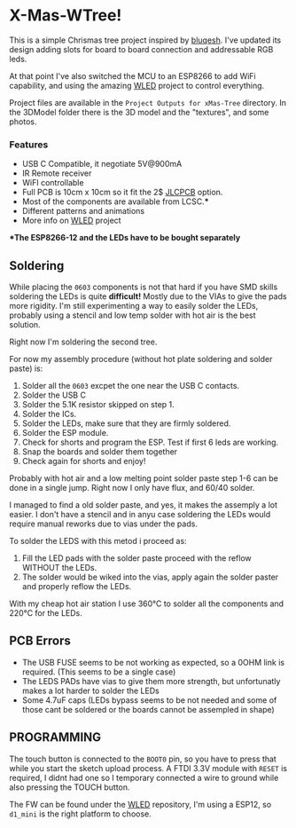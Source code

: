 #  X-Mas-WTree!

This is a simple Chrismas tree project inspired by [bluqesh](https://www.instructables.com/PCB-Christms-Tree/). I've updated its design adding slots for board to board connection and addressable RGB leds.

At that point I've also switched the MCU to an ESP8266 to add WiFi capability, and using the amazing [WLED](https://github.com/Aircoookie/WLED) project to control everything.

Project files are available in the `Project Outputs for xMas-Tree` directory.
In the 3DModel folder there is the 3D model and the "textures", and some photos.

### Features

 - USB C Compatible, it negotiate 5V@900mA
 - IR Remote receiver
 - WiFI controllable
 - Full PCB is 10cm x 10cm so it fit the 2$ [JLCPCB](https://jlcpcb.com/) option.
 - Most of the components are available from LCSC.**\***
 - Different patterns and animations
 - More info on [WLED](https://github.com/Aircoookie/WLED) project

**\*The ESP8266-12 and the LEDs have to be bought separately**

## Soldering

While placing the `0603` components is not that hard if you have SMD skills soldering the LEDs is quite **difficult!** Mostly due to the VIAs to give the pads more rigidity. I'm still experimenting a way to easily solder the LEDs, probably using a stencil and low temp solder with hot air is the best solution.

Right now I'm soldering the second tree.

For now my assembly procedure (without hot plate soldering and solder paste) is:

 1. Solder all the `0603` excpet the one near the USB C contacts.
 2. Solder the USB C
 3. Solder the 5.1K resistor skipped on step 1.
 4. Solder the ICs.
 5. Solder the LEDs, make sure that they are firmly soldered.
 6. Solder the ESP module.
 7. Check for shorts and program the ESP. Test if first 6 leds are working.
 8. Snap the boards and solder them together
 9. Check again for shorts and enjoy!

Probably with hot air and a low melting point solder paste step 1-6 can be done in a single jump. 
Right now I only have flux, and 60/40 solder.

I managed to find a old solder paste, and yes, it makes the assemply a lot easier.
I don't have a stencil and in anyu case soldering the LEDs would require manual reworks due to vias under the pads.

To solder the LEDS with this metod i proceed as:
 1. Fill the LED pads with the solder paste proceed with the reflow WITHOUT the LEDs.
 2. The solder would be wiked into the vias, apply again the solder paster and properly reflow the LEDs.
 
 With my cheap hot air station I use 360°C to solder all the components and 220°C for the LEDs.

## PCB Errors
 - The USB FUSE seems to be not working as expected, so a 0OHM link is
   required. (This seems to be a single case)
 - The LEDS PADs have vias to give them more strength, but unfortunatly makes a lot harder to solder the LEDs
 - Some 4.7uF caps (LEDs bypass seems to be not needed and some of those cant be soldered or the boards cannot be assempled in shape)

## PROGRAMMING

The touch button is connected to the `BOOT0` pin, so you have to press that while you start the sketch upload process.
A FTDI 3.3V module with `RESET` is required, I didnt had one so I temporary connected a wire to ground while also pressing the TOUCH button.

The FW can be found under the [WLED](https://github.com/Aircoookie/WLED/releases) repository, I'm using a ESP12, so `d1_mini` is the right platform to choose.
